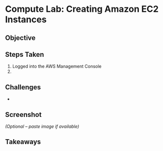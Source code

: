 # Compute Lab: Creating Amazon EC2 Instances

## Objective


## Steps Taken
1. Logged into the AWS Management Console
2. 

## Challenges
- 

## Screenshot
_(Optional – paste image if available)_

## Takeaways
